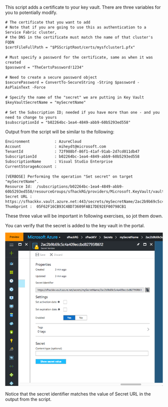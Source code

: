 This script adds a certificate to your key vault.  There are three variables for you to potentially modify.
```
# The certificate that you want to add
# Note that if you are going to use this as authentication to a Service Fabric cluster,
# the DNS in the certificate must match the name of that cluster's FQDN
$certFileFullPath = "$PSScriptRoot/certs/mysfcluster1.pfx"

# Must specify a password for the certificate, same as when it was created
$password = "TheCertsPassword!1234"

# Need to create a secure password object
$securePassword = ConvertTo-SecureString -String $password -AsPlainText -Force

# Specify the name of the "secret" we are putting in Key Vault
$keyVaultSecretName = "mySecretName"

# Set the Subscription ID; needed if you have more than one - and you need to change to yours
$subscriptionId = "b02264bc-1ea4-4849-abb9-60b5293ed558" 
```

Output from the script will be similar to the following:
```
Environment           : AzureCloud
Account               : miheydt@microsoft.com
TenantId              : 72f988bf-86f1-41af-91ab-2d7cd011db47
SubscriptionId        : b02264bc-1ea4-4849-abb9-60b5293ed558
SubscriptionName      : Visual Studio Enterprise
CurrentStorageAccount : 

[VERBOSE] Performing the operation "Set secret" on target "mySecretName".
Resource Id:  /subscriptions/b02264bc-1ea4-4849-abb9-60b5293ed558/resourceGroups/sfhackRG/providers/Microsoft.KeyVault/vaults/sfhackKV
Secret URL :  https://sfhackkv.vault.azure.net:443/secrets/mySecretName/2ac2b9b69c5c4a409eccbd82795f8612
Thumbprint :  05F62F16CB93C4BD73609FAB17DE92EF00798CB1
```

These three value will be important in following exercises, so jot them down.

You can verify that the secret is added to the key vault in the portal.

![](images/03_01.png)

Notice that the secret identifier matches the value of Secret URL in the output from the script.
